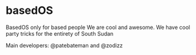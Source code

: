 # basedOS
BasedOS only for based people
We are cool and awesome. 
We have cool party tricks for the entirety of South Sudan

Main developers: @patebateman and @zodizz
